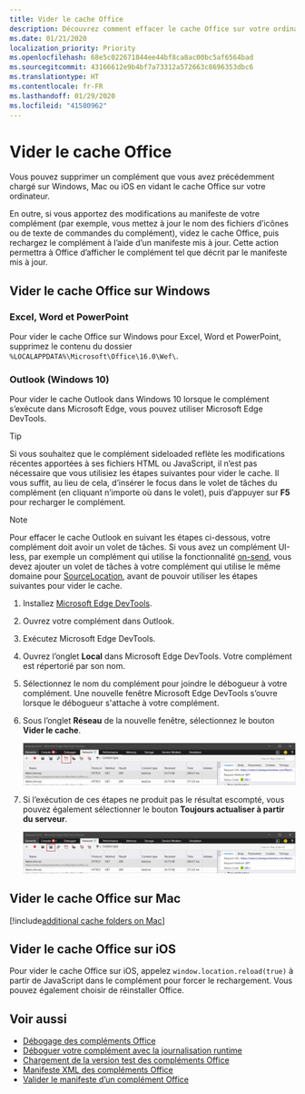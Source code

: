 ```yaml
---
title: Vider le cache Office
description: Découvrez comment effacer le cache Office sur votre ordinateur.
ms.date: 01/21/2020
localization_priority: Priority
ms.openlocfilehash: 68e5c022671844ee44bf8ca8ac00bc5af6564bad
ms.sourcegitcommit: 43166612e9b4bf7a73312a572663c8696353dbc6
ms.translationtype: HT
ms.contentlocale: fr-FR
ms.lasthandoff: 01/29/2020
ms.locfileid: "41580962"
---
```

# <a name="clear-the-office-cache"></a>Vider le cache Office

Vous pouvez supprimer un complément que vous avez précédemment chargé sur Windows, Mac ou iOS en vidant le cache Office sur votre ordinateur. 

En outre, si vous apportez des modifications au manifeste de votre complément (par exemple, vous mettez à jour le nom des fichiers d’icônes ou de texte de commandes du complément), videz le cache Office, puis rechargez le complément à l’aide d’un manifeste mis à jour. Cette action permettra à Office d’afficher le complément tel que décrit par le manifeste mis à jour.

## <a name="clear-the-office-cache-on-windows"></a>Vider le cache Office sur Windows

### <a name="excel-word-and-powerpoint"></a>Excel, Word et PowerPoint 

Pour vider le cache Office sur Windows pour Excel, Word et PowerPoint, supprimez le contenu du dossier `%LOCALAPPDATA%\Microsoft\Office\16.0\Wef\`.

### <a name="outlook-windows-10"></a>Outlook (Windows 10)

Pour vider le cache Outlook dans Windows 10 lorsque le complément s’exécute dans Microsoft Edge, vous pouvez utiliser Microsoft Edge DevTools.

> [!TIP]
> Si vous souhaitez que le complément sideloaded reflète les modifications récentes apportées à ses fichiers HTML ou JavaScript, il n’est pas nécessaire que vous utilisiez les étapes suivantes pour vider le cache. Il vous suffit, au lieu de cela, d’insérer le focus dans le volet de tâches du complément (en cliquant n’importe où dans le volet), puis d’appuyer sur **F5** pour recharger le complément. 

> [!NOTE]
> Pour effacer le cache Outlook en suivant les étapes ci-dessous, votre complément doit avoir un volet de tâches. Si vous avez un complément UI-less, par exemple un complément qui utilise la fonctionnalité [on-send](/outlook/add-ins/outlook-on-send-addins), vous devez ajouter un volet de tâches à votre complément qui utilise le même domaine pour [SourceLocation](../reference/manifest/sourcelocation.md), avant de pouvoir utiliser les étapes suivantes pour vider le cache.

1. Installez [Microsoft Edge DevTools](https://www.microsoft.com/p/microsoft-edge-devtools-preview/9mzbfrmz0mnj).

2. Ouvrez votre complément dans Outlook.

3. Exécutez Microsoft Edge DevTools.

4. Ouvrez l’onglet **Local** dans Microsoft Edge DevTools. Votre complément est répertorié par son nom.

5. Sélectionnez le nom du complément pour joindre le débogueur à votre complément. Une nouvelle fenêtre Microsoft Edge DevTools s’ouvre lorsque le débogueur s'attache à votre complément.

6. Sous l’onglet **Réseau** de la nouvelle fenêtre, sélectionnez le bouton **Vider le cache**.

    ![Capture d’écran Microsoft Edge DevTools avec le bouton Vider le cache mis en évidence](../images/edge-devtools-clear-cache.png)

7. Si l’exécution de ces étapes ne produit pas le résultat escompté, vous pouvez également sélectionner le bouton **Toujours actualiser à partir du serveur**.

    ![Capture d’écran Microsoft Edge DevTools avec le bouton Toujours actualiser à partir du serveur mis en évidence](../images/edge-devtools-refresh-from-server.png)

## <a name="clear-the-office-cache-on-mac"></a>Vider le cache Office sur Mac

[!include[additional cache folders on Mac](../includes/mac-cache-folders.md)]

##  <a name="clear-the-office-cache-on-ios"></a>Vider le cache Office sur iOS

Pour vider le cache Office sur iOS, appelez `window.location.reload(true)` à partir de JavaScript dans le complément pour forcer le rechargement. Vous pouvez également choisir de réinstaller Office.

## <a name="see-also"></a>Voir aussi

- [Débogage des compléments Office](debug-add-ins-using-f12-developer-tools-on-windows-10.md)
- [Déboguer votre complément avec la journalisation runtime](runtime-logging.md)
- [Chargement de la version test des compléments Office](sideload-office-add-ins-for-testing.md)
- [Manifeste XML des compléments Office](../develop/add-in-manifests.md)
- [Valider le manifeste d’un complément Office](troubleshoot-manifest.md)

